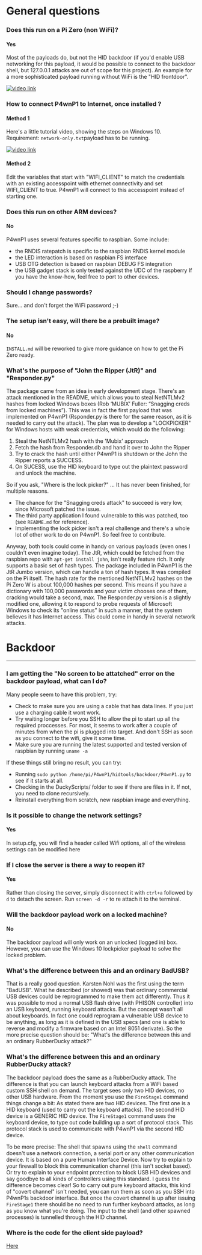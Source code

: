 # General questions

### Does this run on a Pi Zero (non WiFi)?
#### Yes
Most of the payloads do, but not the HID backdoor (if you'd enable USB networking for this payload, it would be possible to connect to the backdoor shell, but 127.0.0.1 attacks are out of scope for this project).
An example for a more sophisticated payload running without WiFi is the "HID frontdoor".

[![video link](https://www.youtube.com/vi/MI8DFlKLHBk/0jpg)](https://www.youtube.com/watch?v=MI8DFlKLHBk)

### How to connect P4wnP1 to Internet, once installed ?
#### Method 1
Here's a little tutorial video, showing the steps on Windows 10. Requirement: `network-only.txt`payload has to be running.

[![video link](https://www.youtube.com/vi/QEWaIoal5qU/0jpg)](https://www.youtube.com/watch?v=QEWaIoal5qU)


#### Method 2
Edit the variables that start with "WIFI_CLIENT" to match the credentials with an existing accesspoint with ethernet connectivity and set WIFI_CLIENT to true.
P4wnP1 will connect to this accesspoint instead of starting one.

### Does this run on other ARM devices?
#### No
P4wnP1 uses several features specific to raspbian. Some include:
- the RNDIS ratepatch is specific to the raspbian RNDIS kernel module
- the LED interaction is based on raspbian FS interface
- USB OTG detection is based on raspbian DEBUG FS integration
- the USB gadget stack is only tested against the UDC of the raspberry
If you have the know-how, feel free to port to other devices.

### Should I change passwords?
Sure... and don't forget the WiFi password ;-)

### The setup isn't easy, will there be a prebuilt image?
#### No
`INSTALL.md` will be reworked to give more guidance on how to get the Pi Zero ready.

### What's the purpose of "John the Ripper (JtR)" and "Responder.py"
The package came from an idea in early development stage. There's an attack mentioned in the README, which allows you to steal NetNTLMv2 hashes from locked Windows boxes (Rob ‘MUBIX’ Fuller: “Snagging creds from locked machines”). This was in fact the first payload that was implemented on P4wnP1 (Rsponder.py is there for the same reason, as it is needed to carry out the attack). The plan was to develop a "LOCKPICKER" for Windows hosts with weak credentials, which would do the following:
1. Steal the NetNTLMv2 hash with the 'Mubix' approach
2. Fetch the hash from Responder.db and hand it over to John the Ripper
3. Try to crack the hash until either P4wnP1 is shutdown or the John the Ripper reports a SUCCESS.
4. On SUCESS, use the HID keyboard to type out the plaintext password and unlock the machine.

So if you ask, "Where is the lock picker?" ... It has never been finished, for multiple reasons.
- The chance for the "Snagging creds attack" to succeed is very low, since Microsoft patched the issue.
- The third party application I found vulnerable to this was patched, too (see `README.md` for reference).
- Implementing the lock picker isn't a real challenge and there's a whole lot of other work to do on P4wnP1. So feel free to contribute.

Anyway, both tools could come in handy on various payloads (even ones I couldn't even imagine today). The JtR, which could be fetched from the raspbian repo with `apt-get install john`, isn't really feature rich. It only supports a basic set of hash types. The package included in P4wnP1 is the JtR Jumbo version, which can handle a ton of hash types. It was compiled on the Pi itself. The hash rate for the mentioned NetNTLMv2 hashes on the Pi Zero W is about 100,000 hashes per second. This means if you have a dictionary with 100,000 passwords and your victim chooses one of them, cracking would take a second, max.
The Responder.py version is a slightly modified one, allowing it to respond to probe requests of Microsoft Windows to check its "online status" in such a manner, that the system believes it has Internet access. This could come in handy in several network attacks.

# Backdoor
***
### I am getting the "No screen to be attatched" error on the backdoor payload, what can I do?

Many people seem to have this problem, try:

* Check to make sure you are using a cable that has data lines. If you just use a charging cable it wont work.
* Try waiting longer before you SSH to allow the pi to start up all the required proccesses. For most, it seems to work after a couple of minutes from when the pi is plugged into target. And don't SSH as soon as you connect to the wifi, give it some time.
* Make sure you are running the latest supported and tested version of raspbian by running `uname -a`

If these things still bring no result, you can try:

* Running `sudo python /home/pi/P4wnP1/hidtools/backdoor/P4wnP1.py` to see if it starts at all.
* Checking in the DuckyScripts/ folder to see if there are files in it. If not, you need to clone recursively.
* Reinstall everything from scratch, new raspbian image and everything.

### Is it possible to change the network settings?
#### Yes
In setup.cfg, you will find a header called Wifi options, all of the wireless settings can be modified here

### If I close the server is there a way to reopen it?
#### Yes
Rather than closing the server, simply disconnect it with `ctrl+a` followed by `d` to detach the screen.  Run `screen -d -r` to re attach it to the terminal.

### Will the backdoor payload work on a locked machine?
#### No
The backdoor payload will only work on an unlocked (logged in) box. However, you can use the Windows 10 lockpicker payload to solve the locked problem.

### What's the difference between this and an ordinary BadUSB?
That is a really good question. Karsten Nohl was the first using the term "BadUSB". What he described (or showed) was that ordinary commercial USB devices could be reprogrammed to make them act differently. Thus it was possible to mod a normal USB flash drive (with PHISON controller) into an USB keyboard, running keyboard attacks. But the concept wasn't all about keyboards. In fact one could reprogram a vulnerable USB device to be anything, as long as it is defined in the USB specs (and one is able to reverse and modify a firmware based on an Intel 8051 derivate).
So the more precise question should be: "What's the difference between this and an ordinary RubberDucky attack?"

### What's the difference between this and an ordinary RubberDucky attack?
The backdoor payload does the same as a RubberDucky attack. The difference is that you can launch keyboard attacks from a WiFi based custom SSH shell on demand. The target sees only two HID devices, no other USB hardware.
From the moment you use the `FireStage1` command things change a bit:
As stated there are two HID devices. The first one is a HID keyboard (used to carry out the keyboard attacks). The second HID device is a GENERIC HID device. The `FireStage1` command uses the keyboard device, to type out code building up a sort of protocol stack. This protocol stack is used to communicate with P4wnP1 via the second HID device.

To be more precise:
The shell that spawns using the `shell` command doesn't use a network connection, a serial port or any other communication device. It is based on a pure Human Interface Device. Now try to explain to your firewall to block this communication channel (this isn't socket based). Or try to explain to your endpoint protection to block USB HID devices and say goodbye to all kinds of controllers using this standard. I guess the difference becomes clear!
So to carry out pure keyboard attacks, this kind of "covert channel" isn't needed, you can run them as soon as you SSH into P4wnP1s backdoor interface. But once the covert channel is up after issuing `FireStage1` there should be no need to run further keyboard attacks, as long as you know what you're doing. The input to the shell (and other spawned processes) is tunnelled through the HID channel.

### Where is the code for the client side payload?
[Here](https://github.com/mame82/P4wnP1_HID_backdoor_client.md)
